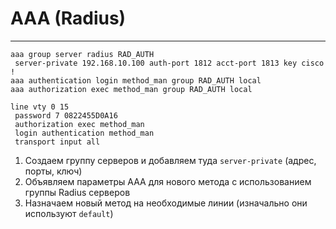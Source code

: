 # AAA (Radius)

---

```
aaa group server radius RAD_AUTH
 server-private 192.168.10.100 auth-port 1812 acct-port 1813 key cisco
!
aaa authentication login method_man group RAD_AUTH local
aaa authorization exec method_man group RAD_AUTH local 

line vty 0 15
 password 7 0822455D0A16
 authorization exec method_man
 login authentication method_man
 transport input all
```

1. Создаем группу серверов и добавляем туда `server-private` (адрес, порты, ключ)
2. Объявляем параметры ААА для нового метода с использованием группы Radius серверов
3. Назначаем новый метод на необходимые линии (изначально они используют `default`)